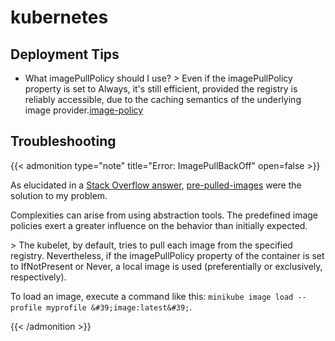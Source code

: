 # kubernetes


## Deployment Tips

- What imagePullPolicy should I use?
  &gt; Even if the imagePullPolicy property is set to Always, it&#39;s still efficient, provided the registry is reliably accessible, due to the caching semantics of the underlying image provider.[image-policy]

## Troubleshooting

{{&lt; admonition type=&#34;note&#34; title=&#34;Error: ImagePullBackOff&#34; open=false &gt;}}

As elucidated in a [Stack Overflow answer](https://stackoverflow.com/a/64003061/68698), [pre-pulled-images](https://kubernetes.io/docs/concepts/containers/images/#pre-pulled-images) were the solution to my problem.

Complexities can arise from using abstraction tools. The predefined image policies exert a greater influence on the behavior than initially expected.

&gt; The kubelet, by default, tries to pull each image from the specified registry. Nevertheless, if the imagePullPolicy property of the container is set to IfNotPresent or Never, a local image is used (preferentially or exclusively, respectively).

To load an image, execute a command like this: `minikube image load --profile myprofile &#39;image:latest&#39;`.

{{&lt; /admonition &gt;}}

[image-policy]: https://kubernetes.io/docs/concepts/containers/images/#image-pull-policy


